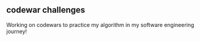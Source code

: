 ## codewar challenges

Working on codewars to practice my algorithm in my software engineering journey!

